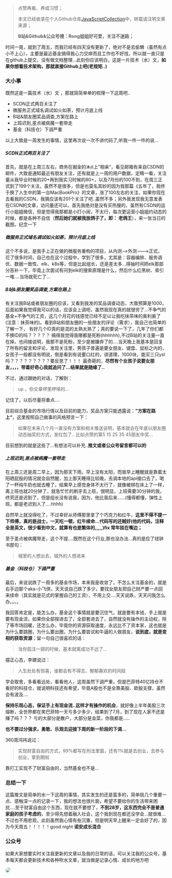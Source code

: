 


> 点赞再看、养成习惯；
> 
> 本文已经收录在个人Github仓库[JavaScriptCollection](https://github.com/mmdapl/JavaScriptCollection)中，转载请注明文章来源；
>
>**B站&Github&公众号搜：Rong姐姐好可爱，关注不迷路；**


时间一晃，就到了周五，而我已经有四天没有更新了，绝对不是去偷懒（虽然有点小不上心），主要是最近基金搞得我心力交瘁而且工作也不好找，所以就一直只是在github上提交，没有做文档整理...此刻你应该明白，这是一片技术（水）文，**如果你想看技术架构，那就直接Github上吧(老规矩..)**

### 大小事

既然这是一篇技术（水）文 ，那就简简单单的梳理一下这周吧..

- SCDN正式两百关注了
- 微服务正式域名调试如火如荼，预计月底上线
- B站&朋友圈奖品调查,方案在路上
- 上班迟到,差点被病魔一套带走
- 基金（科技仓）下调严重


以上大致是一周发生的事情，这里再次说一次不讲代码了,听我一件一件的说...

##### SCDN正式两百关注了

首先，就是在上周三左右，商务在掘金的`沸点`上”相亲“，看见邮箱有来自CSDN的邮件，大致是通知最近有朋友关注，还有就是上一周的用户数据，定睛一看，关注量从我毕业时候的20+再到我实习时候的80+，以及7月份的100不到，在周三正式到了199个关注，虽然不是很多，但是也莫名其妙的因为我那篇《五年了，我终于换了人生中的第一台MacBookPro》的文章，涨了100左右的关注，如果你现在去看我的CSDN，我猜应该有201个关注了吧..虽然不多；另外我发现我无意发表在CSDN的文章，访问量还可以，首先我绝对是没有买热搜的，虽然有CSDN的运行小姐姐微信，但是觉得我那都是小打小闹，不太行，每次更运营小姐姐约动态的时候，都是各种不自信（**然后她们就被我放鸽子了，即： 老鸽王**），来一张当日的截图，纪念一下


##### 微服务正式域名调试如火如荼，预计月底上线

这个不多说，是我手上正在做的微服务重构的项目，从内测-->外测--->正式，花了很多时间，自己也在这个过程中，学到了很多，尤其是：容器编排、服务调优、数据一致性、elk、k8s等，但是比起组长，还是差太多...得抽时间把elk那部分恶补一下，毕竟上次面试有问到elk的搜索原理是什么，然后什么红黑树、索引一堆....当场就死亡了...

##### B站&朋友圈奖品调查,方案在路上

有关注我B站或者朋友圈的应该，又看到我发的奖品调查动态，大致预算是1000，后面如果我觉得我可以的话，应该会上调吧，虽然我现在真的就很穷了...不争气的基金+不争气的工资，这几个月花的钱感觉已经不足以让我吃抹茶味的奥利奥了(注意：抹茶味的)。看到B站和朋友圈的一些朋友的评论（需求），我自己也简单的了解一下， 有好几个ID真的是混的太熟太熟了；真的要说一下了，几年了你们都不换ID的吗？？？？？ 搞得我觉得我哪都是死粉(hhhhhh),不过B站的关注量一直在掉，也间接说明，我那不是死粉，至少是被嫌弃了的....当天晚上我基本是回复了所有的留言和评论，发现关注里，男孩子普遍是要女朋友、键盘、鼠标之内的，女孩子一般都没有明说，倒是看到有说要口红的，讲道理，1000块，能买三只ysl吗？？？？？？？？？要反思了！！！ 最奇葩的，**尽然有个女孩子说要女朋友，，，，带着好奇心我就追问了...结果就是随缘了..**

不过，通过跟她的对话，了解到：

> up ，你文章啰里啰嗦的...

记住了，以后尽量将重点....


目前综合基金的市场行情以及目前的能力，奖品方案只能透露说：**”方案在路上“**，这里按照自己做事的风格预言一下：
> 如果在未来几个月一直没有方案和相关推送说明，基本就会在年底以朋友圈动态抽奖的方式，发红包了.. 比如点赞的第5 15 25 35 45朋友中奖...

目前想到的就是这些了...有想法可以补充..**推文或者公众号留言都可以的**


##### 上班迟到,差点被病魔一套带走

在上周三还是周二早上，因为那天下雨，早上没有太阳，而我早上睡醒就是靠着太阳晒屁股的情况就会自然醒，加上那天睡得比较晚，去调本地的api接口去了，喝了一杯纯牛奶也就去睡了，结果早上感觉身体不太行了，就像被绑在床上了一样，离上班也就20分钟了，就急忙忙的刷牙去上班，很明显，上班需要30分钟的我，终究还是迟到了，但是组长没有说我，因为，他比我后来......(懂得都懂，弹性上班，都是老迟到人了....hhhh)

自然早上就没得吃了，不过幸好从师傅那里拿了个巧克力和红牛，**这里不得不提一下师傅，真的是战士，一天吃一顿，红牛续命...代码写的还贼好(他的代码，注释全是英文，很少看到中文，就算有也是繁体的,,,,,)fix 常年挂在嘴边；**

至于差点被病魔带走，这个不提....既然在这个行业,那也没办法...真的是应了钱钟书那句：
> 城里的人想出去，城外的人想进来




##### 基金（科技仓）下调严重

最后，来说说跌了一周多的基金市场，本来我是收敛了，不怎么关注基金的，就是右手边那个aka-小飞侠，天天说自己跌了多少，要找女朋友把自己财产要一点回来续命（其实就是花式的掌握自己的工资），不用上交....天天说跌，天天问我怎么办。。。。

我回答肯定是，能怎么办，基金这个事情就是要沉住气，就是要有本钱，手上就是要有现金流，如果你全部按进去了，全部套进去了，自然就没有操作的主动权，除了等市场回暖，还怎么办，毕竟你的资源获取速度，永远比不了资本家，这也就是为什么要跳圈，为什么要出圈，为什么要尝试和牛逼的人做朋友，**说到底，就是变相的获取资源**；留一句自己很喜欢的话：

>当你孤注一掷的时候，基本就离成功不远了...

摆正心态，李建说过：

> 人生处处有惊喜，谁都会有不得志、郁郁寡欢的时间段

学会取舍，多看看远处，看看他人，这周虽然下调严重，但是巴菲特40亿持仓不看好的科技仓，就说明科技还有希望，毕竟A股也不是全靠美股、欧股支撑，虽然会有波及....

**保持乐观心态，保证手上有现金流..这样才有操作的机会**，就好像上半年美股三次熔断，全世界都在笑巴菲特一天亏多少多少，结果到了7月，到了现在人家不还是赚了吗？？？ 亏的大部分是散户，大部分是韭菜，你我都是.....

**也不要过分强求，勇敢、乐观去迎接下周的新一阶段的下调...**

360周鸿祎说过：

> 实现财富自由的方式，99%都写在刑法里面，还有1%就是去创业，去参与创业，拿到期权

靠打工实现不了财富自由的，当然基金也不是...



### 总结一下

这篇推文是简单的水一下这周的事情，其实发生的还是蛮多的，简单挑几个重要一点、感触深一点的记录一下，我的想法也很片面，希望不要给你的生活带来困扰....至于财富自由这个东西，现在就不要想了，**不到28岁，这东西完全不是普通家庭的孩子考虑的**，至少得先想着融入社会，这个我到现在都还没学会...就很难...不过也不用悲观，此刻虽然我心情有些沉重，但是明天早上醒来一定会好了的，因为今天周五！！！！！good night **诺安成长混合**



### 公众号


如果大家想要实时关注我更新的文章以及我的日常的话，可以关注我的公众号，基本每天都会更新技术和各种吹水文章，就当做是记录心情、成长的地方吧

<a name="gzh"></a>

<div>
  <img src="https://cdn.142vip.cn/gzh.png"  style="border-radius:10px;">
</div>


